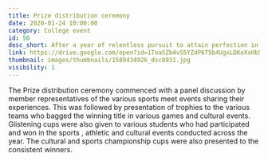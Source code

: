 ```yaml
---
title: Prize distribution ceremony
date: 2020-01-24 10:00:00
category: College event
id: 56
desc_short: After a year of relentless pursuit to attain perfection in the physical and mental domain, the prize distribution ceremony is a big motivator to all those who took a step towards excellence.
link: https://drive.google.com/open?id=1ToaSZb4v55YZdP6T5b4UgxLDKoXxHb5Q
thumbnail: images/thumbnails/1589434926_dsc8931.jpg
visibility: 1
---
```


The Prize distribution ceremony commenced with a panel discussion by member representatives of the various sports meet events sharing their experiences. This was followed by presentation of trophies to the various teams who bagged the winning title in various games and cultural events. Glistening cups were also given to various students who had participated and won in the sports , athletic and cultural events conducted across the year. The cultural and sports championship cups were also presented to the consistent winners.